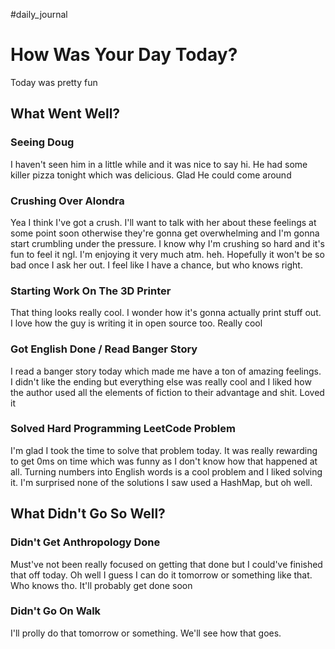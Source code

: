 #daily_journal 
# How Was Your Day Today?
Today was pretty fun
## What Went Well?
### Seeing Doug
I haven't seen him in a little while and it was nice to say hi. He had some killer pizza tonight which was delicious. Glad He could come around

### Crushing Over Alondra
Yea I think I've got a crush. I'll want to talk with her about these feelings at some point soon otherwise they're gonna get overwhelming and I'm gonna start crumbling under the pressure. I know why I'm crushing so hard and it's fun to feel it ngl. I'm enjoying it very much atm. heh.
Hopefully it won't be so bad once I ask her out. I feel like I have a chance, but who knows right.

### Starting Work On The 3D Printer
That thing looks really cool. I wonder how it's gonna actually print stuff out. I love how the guy is writing it in open source too. Really cool

### Got English Done / Read Banger Story
I read a banger story today which made me have a ton of amazing feelings. I didn't like the ending but everything else was really cool and I liked how the author used all the elements of fiction to their advantage and shit. Loved it

### Solved Hard Programming LeetCode Problem
I'm glad I took the time to solve that problem today. It was really rewarding to get 0ms on time which was funny as I don't know how that happened at all. Turning numbers into English words is a cool problem and I liked solving it. I'm surprised none of the solutions I saw used a HashMap, but oh well.
## What Didn't Go So Well?
### Didn't Get Anthropology Done
Must've not been really focused on getting that done but I could've finished that off today. Oh well I guess I can do it tomorrow or something like that. Who knows tho. It'll probably get done soon

### Didn't Go On Walk
I'll prolly do that tomorrow or something. We'll see how that goes.